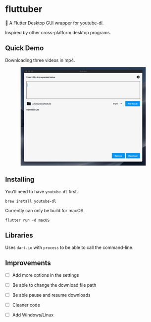 # fluttuber

💽 A Flutter Desktop GUI wrapper for youtube-dl.

Inspired by other cross-platform desktop programs.

## Quick Demo

Downloading three videos in mp4.

 <p align="center"> 
    <img src="./assets/fluttube_demo.gif" alt="alternate text" width=80%>
 </p>

 ## Installing

You'll need to have `youtube-dl` first.

```
brew install youtube-dl
```

 Currently can only be build for macOS.

 ```
flutter run -d macOS
 ```

 ## Libraries

 Uses `dart.io` with `process` to be able to call the command-line.

 ## Improvements

- [ ] Add more options in the settings
- [ ] Be able to change the download file path
- [ ] Be able pause and resume downloads
- [ ] Cleaner code
- [ ] Add Windows/Linux



